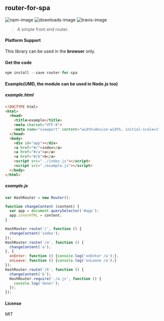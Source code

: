 ## router-for-spa
![npm-image](http://img.shields.io/npm/v/router-for-spa.svg)
![downloads-image](http://img.shields.io/npm/dm/router-for-spa.svg)
![travis-image](http://img.shields.io/travis/hunnble/router-for-spa.svg)
>A simple front end router.

#### Platform Support
This library can be used in the **browser** only.
#### Get the code
```javascript
npm install --save router-for-spa
```
#### Example(UMD, the module can be used in Node.js too)
##### example.html
```html
<!DOCTYPE html>
<html>
  <head>
    <title>example</title>
    <meta charset="UTF-8">
    <meta name="viewport" content="width=device-width, initial-scale=1">
  </head>
  <body>
    <div id="app"></div>
    <a href="#/">index</a>
    <a href="#/a">a</a>
    <a href="#/b">b</a>
    <script src="../index.js"></script>
    <script src="./example.js"></script>
  </body>
</html>
```
##### example.js
```javascript
var HashRouter = new Router();

function changeContent (content) {
  var app = document.querySelector('#app');
  app.innerHTML = content;
}

HashRouter.route('/', function () {
  changeContent('index');
});
HashRouter.route('/a', function () {
  changeContent('a');
}, {
  onEnter: function () {console.log('onEnter /a');},
  onLeave: function () {console.log('onLeave /a');}
});
HashRouter.route('/b', function () {
  changeContent('b');
  HashRouter.require('./a.js', function () {
    console.log('done!');
  });
});

```
#### License
MIT
